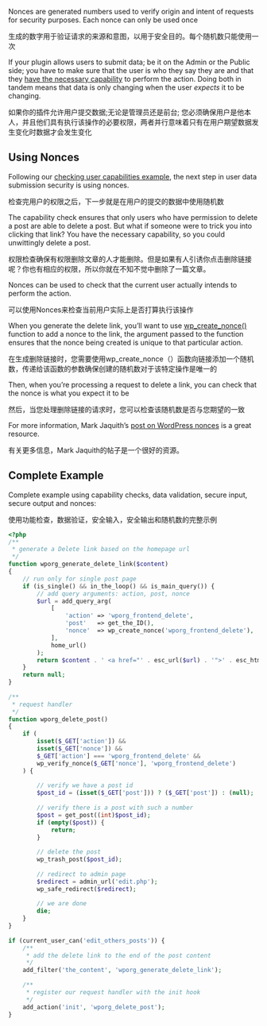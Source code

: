 Nonces are generated numbers used to verify origin and intent of requests for security purposes. Each nonce can only be used once

生成的数字用于验证请求的来源和意图，以用于安全目的。每个随机数只能使用一次

If your plugin allows users to submit data; be it on the Admin or the Public side; you have to make sure that the user is who they say they are and that they [have the necessary capability](https://developer.wordpress.org/plugins/security/checking-user-capabilities/) to perform the action. Doing both in tandem means that data is only changing when the user *expects* it to be changing.

如果你的插件允许用户提交数据;无论是管理员还是前台; 您必须确保用户是他本人，并且他们具有执行该操作的必要权限，两者并行意味着只有在用户期望数据发生变化时数据才会发生变化



## Using Nonces

Following our [checking user capabilities example](https://developer.wordpress.org/plugins/security/checking-user-capabilities/#restricted-to-a-specific-capability), the next step in user data submission security is using nonces.

检查完用户的权限之后，下一步就是在用户的提交的数据中使用随机数

The capability check ensures that only users who have permission to delete a post are able to delete a post. But what if someone were to trick you into clicking that link? You have the necessary capability, so you could unwittingly delete a post.

权限检查确保有权限删除文章的人才能删除。但是如果有人引诱你点击删除链接呢？你也有相应的权限，所以你就在不知不觉中删除了一篇文章。

Nonces can be used to check that the current user actually intends to perform the action.

可以使用Nonces来检查当前用户实际上是否打算执行该操作

When you generate the delete link, you’ll want to use [wp_create_nonce()](https://developer.wordpress.org/reference/functions/wp_create_nonce/) function to add a nonce to the link, the argument passed to the function ensures that the nonce being created is unique to that particular action.

在生成删除链接时，您需要使用wp_create_nonce（）函数向链接添加一个随机数，传递给该函数的参数确保创建的随机数对于该特定操作是唯一的

Then, when you’re processing a request to delete a link, you can check that the nonce is what you expect it to be

然后，当您处理删除链接的请求时，您可以检查该随机数是否与您期望的一致

For more information, Mark Jaquith’s [post on WordPress nonces](http://markjaquith.wordpress.com/2006/06/02/wordpress-203-nonces/) is a great resource.

有关更多信息，Mark Jaquith的帖子是一个很好的资源。

## Complete Example

Complete example using capability checks, data validation, secure input, secure output and nonces:

使用功能检查，数据验证，安全输入，安全输出和随机数的完整示例

```php
<?php
/**
 * generate a Delete link based on the homepage url
 */
function wporg_generate_delete_link($content)
{
    // run only for single post page
    if (is_single() && in_the_loop() && is_main_query()) {
        // add query arguments: action, post, nonce
        $url = add_query_arg(
            [
                'action' => 'wporg_frontend_delete',
                'post'   => get_the_ID(),
                'nonce'  => wp_create_nonce('wporg_frontend_delete'),
            ],
            home_url()
        );
        return $content . ' <a href="' . esc_url($url) . '">' . esc_html__('Delete Post', 'wporg') . '</a>';
    }
    return null;
}
 
/**
 * request handler
 */
function wporg_delete_post()
{
    if (
        isset($_GET['action']) &&
        isset($_GET['nonce']) &&
        $_GET['action'] === 'wporg_frontend_delete' &&
        wp_verify_nonce($_GET['nonce'], 'wporg_frontend_delete')
    ) {
 
        // verify we have a post id
        $post_id = (isset($_GET['post'])) ? ($_GET['post']) : (null);
 
        // verify there is a post with such a number
        $post = get_post((int)$post_id);
        if (empty($post)) {
            return;
        }
 
        // delete the post
        wp_trash_post($post_id);
 
        // redirect to admin page
        $redirect = admin_url('edit.php');
        wp_safe_redirect($redirect);
 
        // we are done
        die;
    }
}
 
if (current_user_can('edit_others_posts')) {
    /**
     * add the delete link to the end of the post content
     */
    add_filter('the_content', 'wporg_generate_delete_link');
 
    /**
     * register our request handler with the init hook
     */
    add_action('init', 'wporg_delete_post');
}
```





